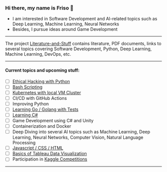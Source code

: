 ### Hi there, my name is Friso 👋

<!--
**FOehlschlaeger/FOehlschlaeger** is a ✨ _special_ ✨ repository because its `README.md` (this file) appears on your GitHub profile.

Here are some ideas to get you started:

- 🔭 I’m currently working on ...
- 🌱 I’m currently learning ...
- 👯 I’m looking to collaborate on ...
- 🤔 I’m looking for help with ...
- 💬 Ask me about ...
- 📫 How to reach me: ...
- 😄 Pronouns: ...
- ⚡ Fun fact: ...
-->
- I am interested in Software Development and AI-related topics such as Deep Learning, Machine Learning, Neural Networks
- Besides, I pursue ideas around Game Development

---
The project [Literature-and-Stuff](https://github.com/FOehlschlaeger/Literature-and-Stuff) contains literature, PDF documents, links to several topics covering Software Development, Python, Deep Learning, Machine Learning, DevOps, etc.

---
#### Current topics and upcoming stuff:
- [ ] [Ethical Hacking with Python](https://github.com/FOehlschlaeger/udemy-ethical-hacking-python)
- [ ] [Bash Scripting](https://github.com/FOehlschlaeger/Learn-Bash-Scripting)
- [ ] [Kubernetes with local VM Cluster](https://github.com/FOehlschlaeger/Learning-Kubernetes)
- [ ] CI/CD with GitHub Actions
- [ ] Improving Python
- [ ] [Learning Go / Golang with Tests](https://github.com/FOehlschlaeger/Learn-Go-with-Tests)
- [ ] [Learning C#](https://github.com/FOehlschlaeger/Learning-C-Sharp)
- [ ] Game Development using C# and Unity
- [ ] Containerization and Docker
- [ ] Deep Diving into several AI topics such as Machine Learning, Deep Learning, Neural Networks, Computer Vision, Natural Language Processing
- [ ] [Javascript / CSS / HTML](https://github.com/FOehlschlaeger/Learning-Javascript-CSS-HTML)
- [ ] [Basics of Tableau Data Visualization](https://github.com/FOehlschlaeger/udemy-tableau-fundamentals-of-data-visualization)
- [ ] Participation in [Kaggle Competitions](https://www.kaggle.com/)

---
